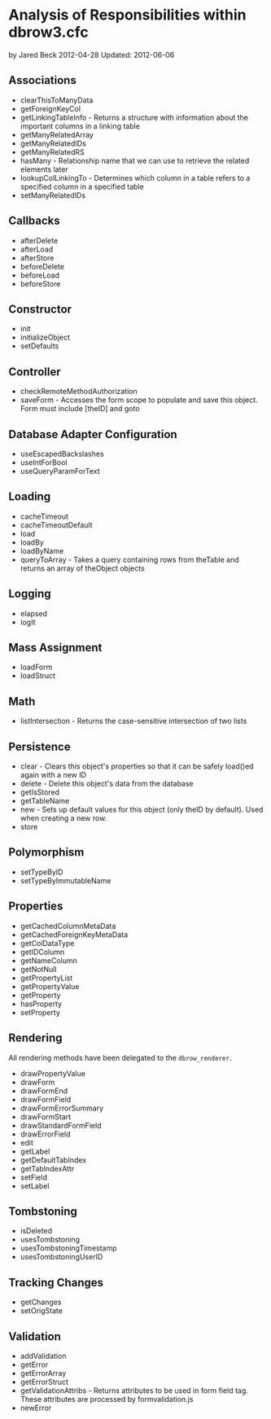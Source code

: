 Analysis of Responsibilities within dbrow3.cfc
===========================

by Jared Beck
2012-04-28
Updated: 2012-06-06

Associations
--------------
- clearThisToManyData
- getForeignKeyCol
- getLinkingTableInfo - Returns a structure with information about the important columns in a linking table
- getManyRelatedArray
- getManyRelatedIDs
- getManyRelatedRS
- hasMany - Relationship name that we can use to retrieve the related elements later
- lookupColLinkingTo - Determines which column in a table refers to a specified column in a specified table
- setManyRelatedIDs

Callbacks
-----------
- afterDelete
- afterLoad
- afterStore
- beforeDelete
- beforeLoad
- beforeStore

Constructor
------------
- init
- initializeObject
- setDefaults

Controller
-----------
- checkRemoteMethodAuthorization
- saveForm - Accesses the form scope to populate and save this object. Form must include [theID] and goto

Database Adapter Configuration
------------------------------
- useEscapedBackslashes
- useIntForBool
- useQueryParamForText

Loading
-----------
- cacheTimeout
- cacheTimeoutDefault
- load
- loadBy
- loadByName
- queryToArray - Takes a query containing rows from theTable and returns an array of theObject objects

Logging
-----------
- elapsed
- logIt

Mass Assignment
----------------
- loadForm
- loadStruct

Math
----------
- listIntersection - Returns the case-sensitive intersection of two lists

Persistence
------------
- clear - Clears this object's properties so that it can be safely load()ed again with a new ID
- delete - Delete this object's data from the database
- getIsStored
- getTableName
- new - Sets up default values for this object (only theID by default). Used when creating a new row.
- store

Polymorphism
------------
- setTypeByID
- setTypeByImmutableName

Properties
-----------
- getCachedColumnMetaData
- getCachedForeignKeyMetaData
- getColDataType
- getIDColumn
- getNameColumn
- getNotNull
- getPropertyList
- getPropertyValue
- getProperty
- hasProperty
- setProperty

Rendering
------------

All rendering methods have been delegated to the `dbrow_renderer`.

- drawPropertyValue
- drawForm
- drawFormEnd
- drawFormField
- drawFormErrorSummary
- drawFormStart
- drawStandardFormField
- drawErrorField
- edit
- getLabel
- getDefaultTabIndex
- getTabIndexAttr
- setField
- setLabel

Tombstoning
-----------
- isDeleted
- usesTombstoning
- usesTombstoningTimestamp
- usesTombstoningUserID

Tracking Changes
----------------
- getChanges
- setOrigState

Validation
-----------
- addValidation
- getError
- getErrorArray
- getErrorStruct
- getValidationAttribs - Returns attributes to be used in form field tag. These attributes are processed by formvalidation.js
- newError
